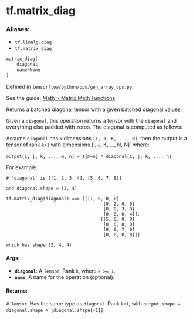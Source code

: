 <div itemscope itemtype="http://developers.google.com/ReferenceObject">
<meta itemprop="name" content="tf.matrix_diag" />
</div>

# tf.matrix_diag

### Aliases:

* `tf.linalg.diag`
* `tf.matrix_diag`

``` python
matrix_diag(
    diagonal,
    name=None
)
```



Defined in `tensorflow/python/ops/gen_array_ops.py`.

See the guide: [Math > Matrix Math Functions](../../../api_guides/python/math_ops.md#Matrix_Math_Functions)

Returns a batched diagonal tensor with a given batched diagonal values.

Given a `diagonal`, this operation returns a tensor with the `diagonal` and
everything else padded with zeros. The diagonal is computed as follows:

Assume `diagonal` has `k` dimensions `[I, J, K, ..., N]`, then the output is a
tensor of rank `k+1` with dimensions [I, J, K, ..., N, N]` where:

`output[i, j, k, ..., m, n] = 1{m=n} * diagonal[i, j, k, ..., n]`.

For example:

```
# 'diagonal' is [[1, 2, 3, 4], [5, 6, 7, 8]]

and diagonal.shape = (2, 4)

tf.matrix_diag(diagonal) ==> [[[1, 0, 0, 0]
                                     [0, 2, 0, 0]
                                     [0, 0, 3, 0]
                                     [0, 0, 0, 4]],
                                    [[5, 0, 0, 0]
                                     [0, 6, 0, 0]
                                     [0, 0, 7, 0]
                                     [0, 0, 0, 8]]]

which has shape (2, 4, 4)
```

#### Args:

* <b>`diagonal`</b>: A `Tensor`. Rank `k`, where `k >= 1`.
* <b>`name`</b>: A name for the operation (optional).


#### Returns:

A `Tensor`. Has the same type as `diagonal`.
Rank `k+1`, with `output.shape = diagonal.shape + [diagonal.shape[-1]]`.